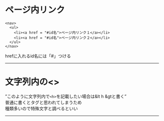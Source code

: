 # ページ内リンク
~~~
<nav>
  <ul>
    <li><a href = "#id名">ページ内リンク１</a></li>
    <li><a href = "#id名">ページ内リンク２</a></li>
  </ul>
</nav>
~~~
hrefに入れるid名には「#」つける
***

# 文字列内の<>
”このように文字列内で`<h>`を記載したい場合は&lt h &gtと書く”    
 普通に書くとタグと思われてしまうため   
 種類多いので特殊文字と調べるといい
 ***
